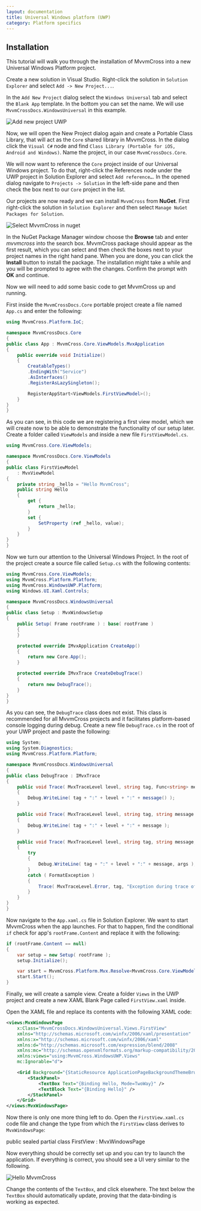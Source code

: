 ```yaml
---
layout: documentation
title: Universal Windows platform (UWP)
category: Platform specifics
---
```

## Installation
This tutorial will walk you through the installation of MvvmCross into a new Universal Windows Platform project.

Create a new solution in Visual Studio. Right-click the solution in `Solution Explorer` and select `Add -> New Project...`.

In the `Add New Project` dialog select the `Windows Universal` tab and select the `Blank App` template. In the bottom you can set the name. We will use `MvvmCrossDocs.WindowsUniversal` in this example.

![Add new project UWP](./new-project.png)

Now, we will open the New Project dialog again and create a Portable Class Library, that will act as the `Core` shared library in MvvmCross. In the dialog click the `Visual C#` node and find `Class Library (Portable for iOS, Android and Windows)`. Name the project, in our case `MvvmCrossDocs.Core`.


We will now want to reference the `Core` project inside of our Universal Windows project. To do that, right-click the References node under the UWP project in Solution Explorer and select `Add reference…`. In the opened dialog navigate to `Projects -> Solution` in the left-side pane and then check the box next to our `Core` project in the list.

Our projects are now ready and we can install `MvvmCross` from **NuGet**. First right-click the solution in `Solution Explorer` and then select `Manage NuGet Packages for Solution`.

![Select MvvmCross in nuget](./mvvmcross-select-nuget.png)

In the NuGet Package Manager window choose the **Browse** tab and enter *mvvmcross* into the search box. MvvmCross package should appear as the first result, which you can select and then check the boxes next to your project names in the right hand pane. When you are done, you can click the **Install** button to install the package. The installation might take a while and you will be prompted to agree with the changes. Confirm the prompt with **OK** and continue.

Now we will need to add some basic code to get MvvmCross up and running.

First inside the `MvvmCrossDocs.Core` portable project create a file named `App.cs` and enter the following:

```c#
using MvvmCross.Platform.IoC;

namespace MvvmCrossDocs.Core
{
public class App : MvvmCross.Core.ViewModels.MvxApplication
{
    public override void Initialize()
    {
        CreatableTypes()
        .EndingWith("Service")
        .AsInterfaces()
        .RegisterAsLazySingleton();

        RegisterAppStart<ViewModels.FirstViewModel>();
    }
}
}
```

As you can see, in this code we are registering a first view model, which we will create now to be able to demonstrate the functionality of our setup later. Create a folder called `ViewModels` and inside a new file `FirstViewModel.cs`.

```c#
using MvvmCross.Core.ViewModels;

namespace MvvmCrossDocs.Core.ViewModels
{
public class FirstViewModel
    : MvxViewModel
{
    private string _hello = "Hello MvvmCross";
    public string Hello
    {
        get {
            return _hello;
        }
        set {
            SetProperty (ref _hello, value);
        }
    }
}
}
```

Now we turn our attention to the Universal Windows Project. In the root of the project create a source file called `Setup.cs` with the following contents:

```c#
using MvvmCross.Core.ViewModels;
using MvvmCross.Platform.Platform;
using MvvmCross.WindowsUWP.Platform;
using Windows.UI.Xaml.Controls;

namespace MvvmCrossDocs.WindowsUniversal
{
public class Setup : MvxWindowsSetup
{
    public Setup( Frame rootFrame ) : base( rootFrame )
    {
    }

    protected override IMvxApplication CreateApp()
    {
        return new Core.App();
    }

    protected override IMvxTrace CreateDebugTrace()
    {
        return new DebugTrace();
    }
}
}
```

As you can see, the `DebugTrace` class does not exist. This class is recommended for all MvvmCross projects and it facilitates platform-based console logging during debug. Create a new file `DebugTrace.cs` in the root of your UWP project and paste the following:

```c#
using System;
using System.Diagnostics;
using MvvmCross.Platform.Platform;

namespace MvvmCrossDocs.WindowsUniversal
{
public class DebugTrace : IMvxTrace
{
    public void Trace( MvxTraceLevel level, string tag, Func<string> message )
    {
        Debug.WriteLine( tag + ":" + level + ":" + message() );
    }

    public void Trace( MvxTraceLevel level, string tag, string message )
    {
        Debug.WriteLine( tag + ":" + level + ":" + message );
    }

    public void Trace( MvxTraceLevel level, string tag, string message, params object[] args )
    {
        try
        {
            Debug.WriteLine( tag + ":" + level + ":" + message, args );
        }
        catch ( FormatException )
        {
            Trace( MvxTraceLevel.Error, tag, "Exception during trace of {0} {1}", level, message );
        }
    }
}
}
```

Now navigate to the `App.xaml.cs` file in Solution Explorer. We want to start MvvmCross when the app launches. For that to happen, find the conditional `if` check for app's `rootFrame.Content` and replace it with the following:

```c#
if (rootFrame.Content == null)
{
    var setup = new Setup( rootFrame );
    setup.Initialize();

    var start = MvvmCross.Platform.Mvx.Resolve<MvvmCross.Core.ViewModels.IMvxAppStart>();
    start.Start();
}
```

Finally, we will create a sample view. Create a folder `Views` in the UWP project and create a new XAML Blank Page called `FirstView.xaml` inside.

Open the XAML file and replace its contents with the following XAML code:

```xml
<views:MvxWindowsPage
    x:Class="MvvmCrossDocs.WindowsUniversal.Views.FirstView"
    xmlns="http://schemas.microsoft.com/winfx/2006/xaml/presentation"
    xmlns:x="http://schemas.microsoft.com/winfx/2006/xaml"
    xmlns:d="http://schemas.microsoft.com/expression/blend/2008"
    xmlns:mc="http://schemas.openxmlformats.org/markup-compatibility/2006"
    xmlns:views="using:MvvmCross.WindowsUWP.Views"
    mc:Ignorable="d">

    <Grid Background="{StaticResource ApplicationPageBackgroundThemeBrush}">
        <StackPanel>
            <TextBox Text="{Binding Hello, Mode=TwoWay}" />
            <TextBlock Text="{Binding Hello}" />
        </StackPanel>
    </Grid>
</views:MvxWindowsPage>
```

Now there is only one more thing left to do. Open the `FirstView.xaml.cs` code file and change the type from which the `FirstView` class derives to `MvxWindowsPage`:

public sealed partial class FirstView : MvxWindowsPage

Now everything should be correctly set up and you can try to launch the application. If everything is correct, you should see a UI very similar to the following.

![Hello MvvmCross](./hello-mvvmcross.png)

Change the contents of the `TextBox`, and click elsewhere. The text below the `TextBox` should automatically update, proving that the data-binding is working as expected.
